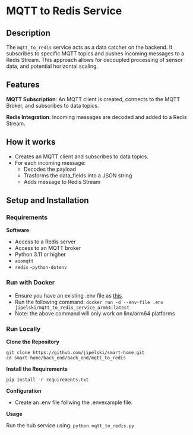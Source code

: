 # MQTT to Redis Service

## Description

The `mqtt_to_redis` service acts as a data catcher on the backend. It subscribes to specific MQTT topics and pushes incoming messages to a Redis Stream. This approach allows for decoupled processing of sensor data, and potential horizontal scaling.

## Features

 **MQTT Subscription**: 
 An MQTT client is created, connects to the MQTT Broker, and subscribes to data topics.
 
 **Redis Integration**: 
 Incoming messages are decoded and added to a Redis Stream.

## How it works

- Creates an MQTT client and subscribes to data topics.
- For each incoming message:
  - Decodes the payload
  - Trasforms the data_fields into a JSON string
  - Adds message to Redis Stream

## Setup and Installation

### Requirements

**Software**:
- Access to a Redis server
- Access to an MQTT broker
- Python 3.11 or higher
- `aiomqtt`
- `redis`
-`python-dotenv`

### Run with Docker

- Ensure you have an existing .env file as <a href=".envexample">this</a>.
- Run the following command:
  `docker run -d --env-file .env jipelski/mqtt_to_redis_service_arm64:latest`
- Note: the above command will only work on linx/arm64 platforms

### Run Locally

**Clone the Repository**
```
git clone https://github.com/jipelski/smart-home.git
cd smart-home/back_end/back_end/mqtt_to_redis
```

**Install the Requirements**

`pip install -r requirements.txt`

**Configuration**
- Create an .env file follwing the .envexample file.

**Usage**

Run the hub service using:
`python mqtt_to_redis.py`
